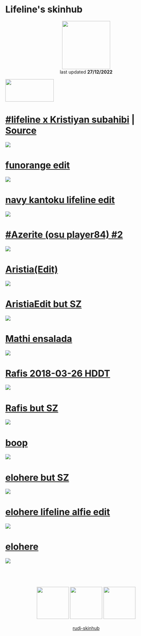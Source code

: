 # Lifeline's skinhub
<p align="center">
<a href="https://osu.ppy.sh/users/11367222">
  <img src="https://a.ppy.sh/11367222"  
       width="150"
       height="150"></a>
<br>
last updated <b>27/12/2022</b>
</p>

<a href="https://www.youtube.com/watch?v=kbbgypvGPgM">
<img src="https://i.imgur.com/uDyKiLi.png"
       width="151" 
       height="70"/></a>

# [#lifeline x Kristiyan subahibi](https://github.com/ryancranie/skinhub/raw/tyfh/xkristiyan/-_lifeline_x_Kristiyan_subahibi.osk) | [Source](https://github.com/ryancranie/skinhub/blob/tyfh/player/xkristiyan.md#lifeline-x-kristiyan-subahibi)
[![](https://i.imgur.com/ssg3v5Q.png)](https://github.com/ryancranie/skinhub/raw/tyfh/player/xkristiyan/-_lifeline_x_Kristiyan_subahibi.osk)

# [funorange edit](https://github.com/ryancranie/skinhub/raw/tyfh/player/lifeline/funorange%20edit.osk)
[![](https://osu.ppy.sh/ss/18375244/2837)](https://github.com/ryancranie/skinhub/raw/tyfh/player/lifeline/funorange%20edit.osk)

# [navy kantoku lifeline edit](https://github.com/ryancranie/skinhub/raw/tyfh/player/lifeline/navy%20kantoku%20lifeline%20edit.osk)
[![](https://i.imgur.com/i4RqJMn.jpg)](https://github.com/ryancranie/skinhub/raw/tyfh/player/lifeline/navy%20kantoku%20lifeline%20edit.osk)

# [#Azerite (osu player84) #2](https://github.com/ryancranie/skinhub/raw/tyfh/player/lifeline/%23Azerite%20(osu%20player84)%20%232.osk)
[![](https://osu.ppy.sh/ss/18336153/e5ec)](https://github.com/ryancranie/skinhub/raw/tyfh/player/lifeline/%23Azerite%20(osu%20player84)%20%232.osk)

# [Aristia(Edit)](https://github.com/ryancranie/skinhub/raw/tyfh/player/lifeline/Aristia(Edit).osk)
[![](https://osu.ppy.sh/ss/18336157/fdc2)](https://github.com/ryancranie/skinhub/raw/tyth/player/lifeline/Aristia(Edit).osk)

# [AristiaEdit but SZ](https://github.com/ryancranie/skinhub/raw/tyfh/player/lifeline/AristiaEdit%20but%20SZ.osk)
[![](https://osu.ppy.sh/ss/18336160/8d17)](https://github.com/ryancranie/skinhub/raw/tyfh/player/lifeline/AristiaEdit%20but%20SZ.osk)

# [Mathi ensalada](https://github.com/ryancranie/skinhub/raw/tyfh/player/lifeline/Mathi%20ensalada.osk)
[![](https://osu.ppy.sh/ss/18336165/d397)](https://github.com/ryancranie/skinhub/raw/tyfh/player/lifeline/Mathi%20ensalada.osk)

# [Rafis 2018-03-26 HDDT](https://github.com/ryancranie/skinhub/raw/tyfh/player/lifeline/Rafis%202018-03-26%20HDDT.osk)
[![](https://osu.ppy.sh/ss/18336166/f393)](https://github.com/ryancranie/skinhub/raw/tyfh/player/lifeline/Rafis%202018-03-26%20HDDT.osk)

# [Rafis but SZ](https://github.com/ryancranie/skinhub/raw/tyfh/player/lifeline/Rafis%20but%20SZ.osk)
[![](https://osu.ppy.sh/ss/18336164/7b91)](https://github.com/ryancranie/skinhub/raw/tyfh/player/lifeline/Rafis%20but%20SZ.osk)

# [boop](https://github.com/ryancranie/skinhub/raw/tyfh/player/lifeline/boop.osk)
[![](https://osu.ppy.sh/ss/18336161/9885)](https://github.com/ryancranie/skinhub/raw/tyfh/player/lifeline/boop.osk)

# [elohere but SZ](https://github.com/ryancranie/skinhub/raw/tyfh/player/lifeline/elohere%20but%20SZ.osk)
[![](https://osu.ppy.sh/ss/18336168/5e7b)](https://github.com/ryancranie/skinhub/raw/tyfh/player/lifeline/elohere%20but%20SZ.osk)

# [elohere lifeline alfie edit](https://github.com/ryancranie/skinhub/raw/tyfh/player/lifeline/elohere%20lifeline%20alfie%20edit.osk)
[![](https://osu.ppy.sh/ss/18336169/d68e)](https://github.com/ryancranie/skinhub/raw/tyfh/player/lifeline/elohere%20lifeline%20alfie%20edit.osk)

# [elohere](https://github.com/ryancranie/skinhub/raw/tyfh/player/lifeline/elohere.osk)
[![](https://osu.ppy.sh/ss/18336173/0750)](https://github.com/ryancranie/skinhub/raw/tyfh/player/lifeline/elohere.osk)

#
<p align="center">
  <br></br>
  <a href="https://www.twitch.tv/lifeline">
  <img src="https://i.imgur.com/HM030lk.png" 
       width="100" 
       height="100"></a>
  <a href="https://www.youtube.com/channel/UC8KENKpPH3c2Jf02SDXXB5w">
  <img src="https://i.imgur.com/YWbDUUy.png"  
       width="100" 
       height="100"></a>
  <a href="https://twitter.com/lifelineosu">
  <img src="https://i.imgur.com/PUQ5uWf.png" 
       width="100" 
       height="100"></a>
  <br></br>
  <a href="README.md">rudj-skinhub</a>
 </p>

